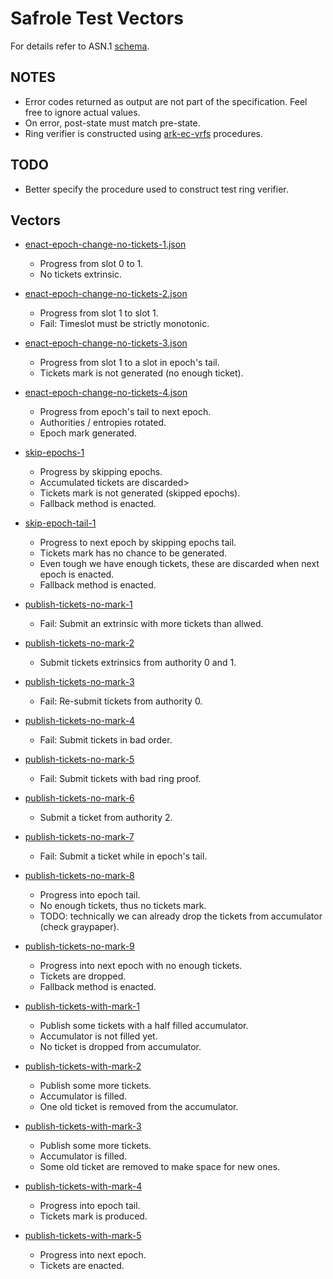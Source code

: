 # Safrole Test Vectors

For details refer to ASN.1 [schema](./safrole.asn).

## NOTES

- Error codes returned as output are not part of the specification. Feel free to ignore actual values.
- On error, post-state must match pre-state.
- Ring verifier is constructed using [ark-ec-vrfs](https://github.com/davxy/ark-ec-vrfs) procedures.

## TODO

- Better specify the procedure used to construct test ring verifier.

## Vectors

- [enact-epoch-change-no-tickets-1.json](enact-epoch-change-with-no-tickets-1.json)
  - Progress from slot 0 to 1.
  - No tickets extrinsic.
- [enact-epoch-change-no-tickets-2.json](enact-epoch-change-with-no-tickets-2.json)
  - Progress from slot 1 to slot 1.
  - Fail: Timeslot must be strictly monotonic.
- [enact-epoch-change-no-tickets-3.json](enact-epoch-change-with-no-tickets-3.json)
  - Progress from slot 1 to a slot in epoch's tail.
  - Tickets mark is not generated (no enough ticket).
- [enact-epoch-change-no-tickets-4.json](enact-epoch-change-with-no-tickets-4.json)
  - Progress from epoch's tail to next epoch.
  - Authorities / entropies rotated.
  - Epoch mark generated.

- [skip-epochs-1](skip-epochs-1.json)
  - Progress by skipping epochs.
  - Accumulated tickets are discarded>
  - Tickets mark is not generated (skipped epochs).
  - Fallback method is enacted.

- [skip-epoch-tail-1](skip-epoch-tail-1.json)
  - Progress to next epoch by skipping epochs tail.
  - Tickets mark has no chance to be generated.
  - Even tough we have enough tickets, these are discarded when next epoch is enacted.
  - Fallback method is enacted.

- [publish-tickets-no-mark-1](publish-tickets-no-mark-1.json)
  - Fail: Submit an extrinsic with more tickets than allwed.
- [publish-tickets-no-mark-2](publish-tickets-no-mark-2.json)
  - Submit tickets extrinsics from authority 0 and 1.
- [publish-tickets-no-mark-3](publish-tickets-no-mark-3.json)
  - Fail: Re-submit tickets from authority 0.
- [publish-tickets-no-mark-4](publish-tickets-no-mark-4.json)
  - Fail: Submit tickets in bad order.
- [publish-tickets-no-mark-5](publish-tickets-no-mark-5.json)
  - Fail: Submit tickets with bad ring proof.
- [publish-tickets-no-mark-6](publish-tickets-no-mark-6.json)
  - Submit a ticket from authority 2.
- [publish-tickets-no-mark-7](publish-tickets-no-mark-7.json)
  - Fail: Submit a ticket while in epoch's tail.
- [publish-tickets-no-mark-8](publish-tickets-no-mark-8.json)
  - Progress into epoch tail.
  - No enough tickets, thus no tickets mark.
  - TODO: technically we can already drop the tickets from accumulator (check graypaper).
- [publish-tickets-no-mark-9](publish-tickets-no-mark-9.json)
  - Progress into next epoch with no enough tickets.
  - Tickets are dropped.
  - Fallback method is enacted.

- [publish-tickets-with-mark-1](publish-tickets-with-mark-1.json)
  - Publish some tickets with a half filled accumulator.
  - Accumulator is not filled yet.
  - No ticket is dropped from accumulator.
- [publish-tickets-with-mark-2](publish-tickets-with-mark-2.json)
  - Publish some more tickets.
  - Accumulator is filled.
  - One old ticket is removed from the accumulator.
- [publish-tickets-with-mark-3](publish-tickets-with-mark-3.json)
  - Publish some more tickets.
  - Accumulator is filled.
  - Some old ticket are removed to make space for new ones.
- [publish-tickets-with-mark-4](publish-tickets-with-mark-4.json)
  - Progress into epoch tail.
  - Tickets mark is produced.
- [publish-tickets-with-mark-5](publish-tickets-with-mark-5.json)
  - Progress into next epoch.
  - Tickets are enacted.
